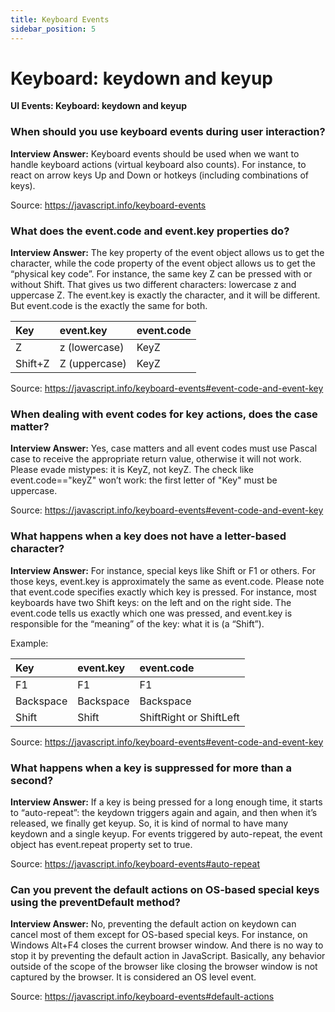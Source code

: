 ```yaml
---
title: Keyboard Events
sidebar_position: 5
---
```


# Keyboard: keydown and keyup

**UI Events: Keyboard: keydown and keyup**

### When should you use keyboard events during user interaction?

**Interview Answer:** Keyboard events should be used when we want to handle keyboard actions (virtual keyboard also counts). For instance, to react on arrow keys Up and Down or hotkeys (including combinations of keys).

Source: <https://javascript.info/keyboard-events>

### What does the event.code and event.key properties do?

**Interview Answer:** The key property of the event object allows us to get the character, while the code property of the event object allows us to get the “physical key code”. For instance, the same key Z can be pressed with or without Shift. That gives us two different characters: lowercase z and uppercase Z. The event.key is exactly the character, and it will be different. But event.code is the exactly the same for both.

| **Key** | **event.key** | **event.code** |
| :------ | :------------ | :------------- |
| Z       | z (lowercase) | KeyZ           |
| Shift+Z | Z (uppercase) | KeyZ           |

Source: <https://javascript.info/keyboard-events#event-code-and-event-key>

### When dealing with event codes for key actions, does the case matter?

**Interview Answer:** Yes, case matters and all event codes must use Pascal case to receive the appropriate return value, otherwise it will not work. Please evade mistypes: it is KeyZ, not keyZ. The check like event.code=="keyZ" won’t work: the first letter of "Key" must be uppercase.

Source: <https://javascript.info/keyboard-events#event-code-and-event-key>

### What happens when a key does not have a letter-based character?

**Interview Answer:** For instance, special keys like Shift or F1 or others. For those keys, event.key is approximately the same as event.code. Please note that event.code specifies exactly which key is pressed. For instance, most keyboards have two Shift keys: on the left and on the right side. The event.code tells us exactly which one was pressed, and event.key is responsible for the “meaning” of the key: what it is (a “Shift”).

Example:

| **Key**   | **event.key** | **event.code**          |
| :-------- | :------------ | :---------------------- |
| F1        | F1            | F1                      |
| Backspace | Backspace     | Backspace               |
| Shift     | Shift         | ShiftRight or ShiftLeft |

Source: <https://javascript.info/keyboard-events#event-code-and-event-key>

### What happens when a key is suppressed for more than a second?

**Interview Answer:** If a key is being pressed for a long enough time, it starts to “auto-repeat”: the keydown triggers again and again, and then when it’s released, we finally get keyup. So, it is kind of normal to have many keydown and a single keyup. For events triggered by auto-repeat, the event object has event.repeat property set to true.

Source: <https://javascript.info/keyboard-events#auto-repeat>

### Can you prevent the default actions on OS-based special keys using the preventDefault method?

**Interview Answer:** No, preventing the default action on keydown can cancel most of them except for OS-based special keys. For instance, on Windows Alt+F4 closes the current browser window. And there is no way to stop it by preventing the default action in JavaScript. Basically, any behavior outside of the scope of the browser like closing the browser window is not captured by the browser. It is considered an OS level event.

Source: <https://javascript.info/keyboard-events#default-actions>
